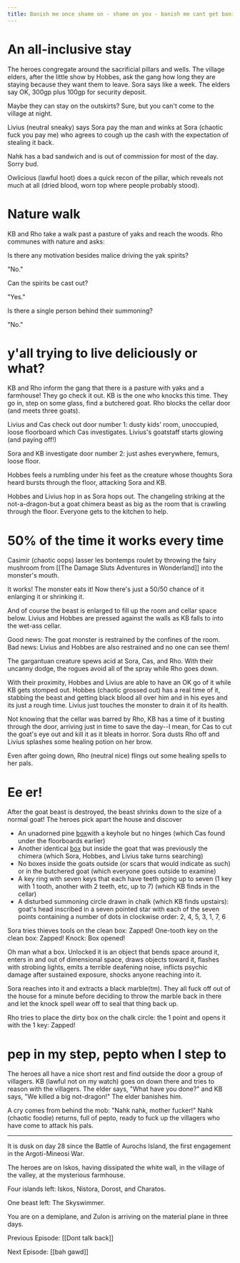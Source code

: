 ```yaml
---
title: Banish me once shame on - shame on you - banish me cant get banished again
---
```

# An all-inclusive stay
The heroes congregate around the sacrificial pillars and wells. The village elders, after the little show by Hobbes, ask the gang how long they are staying because they want them to leave. Sora says like a week. The elders say OK, 300gp plus 100gp for security deposit. 

Maybe they can stay on the outskirts? Sure, but you can't come to the village at night.

Livius (neutral sneaky) says Sora pay the man and winks at Sora (chaotic fuck you pay me) who agrees to cough up the cash with the expectation of stealing it back.

Nahk has a bad sandwich and is out of commission for most of the day. Sorry bud. 

Owlicious (lawful hoot) does a quick recon of the pillar, which reveals not much at all (dried blood, worn top where people probably stood).

# Nature walk
KB and Rho take a walk past a pasture of yaks and reach the woods. Rho communes with nature and asks:

Is there any motivation besides malice driving the yak spirits?

"No."

Can the spirits be cast out?

"Yes."

Is there a single person behind their summoning?

"No."

# y'all trying to live deliciously or what?
KB and Rho inform the gang that there is a pasture with yaks and a farmhouse! They go check it out. KB is the one who knocks this time. They go in, step on some glass, find a butchered goat. Rho blocks the cellar door (and meets three goats). 

Livius and Cas check out door number 1: dusty kids' room, unoccupied, loose floorboard which Cas investigates. Livius's goatstaff starts glowing (and paying off!)

Sora and KB investigate door number 2: just ashes everywhere, femurs, loose floor.

Hobbes feels a rumbling under his feet as the creature whose thoughts Sora heard bursts through the floor, attacking Sora and KB. 

Hobbes and Livius hop in as Sora hops out. The changeling striking at the not-a-dragon-but a goat chimera beast as big as the room that is crawling through the floor. Everyone gets to the kitchen to help. 
# 50% of the time it works every time
Casimir (chaotic oops) lasser les bontemps roulet by throwing the fairy mushroom from [[The Damage Sluts Adventures in Wonderland]] into the monster's mouth. 

It works! The monster eats it! Now there's just a 50/50 chance of it enlarging it or shrinking it. 

And of course the beast is enlarged to fill up the room and cellar space below. Livius and Hobbes are pressed against the walls as KB falls to into the wet-ass cellar. 

Good news: The goat monster is restrained by the confines of the room. Bad news: Livius and Hobbes are also restrained and no one can see them!

The gargantuan creature spews acid at Sora, Cas, and Rho. With their uncanny dodge, the rogues avoid all of the spray while Rho goes down. 

With their proximity, Hobbes and Livius are able to have an OK go of it while KB gets stomped out. Hobbes (chaotic grossed out) has a real time of it, stabbing the beast and getting black blood all over him and in his eyes and its just a rough time. Livius just touches the monster to drain it of its health. 

Not knowing that the cellar was barred by Rho, KB has a time of it busting through the door, arriving just in time to save the day--I mean, for Cas to cut the goat's eye out and kill it as it bleats in horror. Sora dusts Rho off and Livius splashes some healing potion on her brow.

Even after going down, Rho (neutral nice) flings out some healing spells to her pals. 

# Ee er!
After the goat beast is destroyed, the beast shrinks down to the size of a normal goat! The heroes pick apart the house and discover
- An unadorned pine [box](https://www.youtube.com/watch?v=iretrYBuC_0)with a keyhole but no hinges (which Cas found under the floorboards earlier)
- Another identical  [box](https://www.youtube.com/watch?v=4304T-7kow4)  but inside the goat that was previously the chimera (which Sora, Hobbes, and Livius take turns searching)
- No boxes inside the goats outside (or scars that would indicate as such) or in the butchered goat (which everyone goes outside to examine)
- A key ring with seven keys that each have teeth going up to seven (1 key with 1 tooth, another with 2 teeth, etc, up to 7) (which KB finds in the cellar)
- A disturbed summoning circle drawn in chalk (which KB finds upstairs): goat's head inscribed in a seven pointed star with each of the seven points containing a number of dots in clockwise order: 2, 4, 5, 3, 1, 7, 6

Sora tries thieves tools on the clean box: Zapped! One-tooth key on the clean box: Zapped! Knock: Box opened!

Oh man what a box. Unlocked it is an object that bends space around it, enters in and out of dimensional space, draws objects toward it, flashes with strobing lights, emits a terrible deafening noise, inflicts psychic damage after sustained exposure, shocks anyone reaching into it. 

Sora reaches into it and extracts a black marble(tm). They all fuck off out of the house for a minute before deciding to throw the marble back in there and let the knock spell wear off to seal that thing back up.

Rho tries to place the dirty box on the chalk circle: the 1 point and opens it with the 1 key: Zapped!

# pep in my step, pepto when I step to
The heroes all have a nice short rest and find outside the door a group of villagers. KB (lawful not on my watch) goes on down there and tries to reason with the villagers. The elder says, "What have you done?" and KB says, "We killed a big not-dragon!" The elder banishes him.

A cry comes from behind the mob: "Nahk nahk, mother fucker!" Nahk (chaotic foodie) returns, full of pepto, ready to fuck up the villagers who have come to attack his pals.

---
It is dusk on day 28 since the Battle of Aurochs Island, the first engagement in the Argoti-Mineosi War.

The heroes are on Iskos, having dissipated the white wall, in the village of the valley, at the mysterious farmhouse.

Four islands left: Iskos, Nistora, Dorost, and Charatos.

One beast left: The Skyswimmer.

You are on a demiplane, and Zulon is arriving on the material plane in three days.

Previous Episode: [[Dont talk back]]

Next Episode: [[bah gawd]]